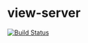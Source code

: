 # view-server

[![Build Status](https://travis-ci.org/whamcloud/view-server.svg?branch=master)](https://travis-ci.org/whamcloud/view-server)
